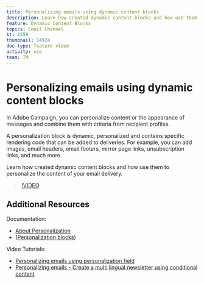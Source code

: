 ```yaml
---
title: Personalizing emails using dynamic content blocks
description: Learn how created dynamic content blocks and how use them to personalize the content of your email delivery.
feature: Dynamic Content Blocks
topics: Email Channel
kt: 1559
thumbnail: 24924 
doc-type: feature video
activity: use
team: TM
---
```


# Personalizing emails using dynamic content blocks

In Adobe Campaign, you can personalize content or the appearance of messages and combine them with criteria from recipient profiles.

A personalization block is dynamic, personalized and contains specific rendering code that can be added to deliveries. For example, you can add images, email headers, email footers, mirror page links, unsubscription links, and much more.

Learn how created dynamic content blocks and how use them to personalize the content of your email delivery.

>[!VIDEO](https://video.tv.adobe.com/v/24924?quality=12)

## Additional Resources

Documentation:

* [About Personalization](https://docs.adobe.com/content/help/en/campaign-classic/using/sending-messages/personalizing-deliveries/about-personalization.html)
* ([Personalization blocks](https://docs.adobe.com/content/help/en/campaign-classic/using/sending-messages/personalizing-deliveries/personalization-blocks.html))

Video Tutorials:

* [Personalizing emails using personalization field](personalizing-emails-using-personalization-fields.md)
* [Personalizing emails - Create a multi lingual newsletter using conditional content](personalizing-emails-create-a-multi-lingual-newsletter-using-conditional-content.md)
